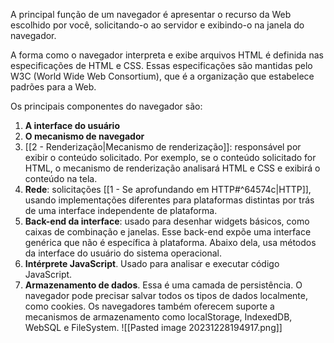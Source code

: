 A principal função de um navegador é apresentar o recurso da Web escolhido por você, solicitando-o ao servidor e exibindo-o na janela do navegador.

A forma como o navegador interpreta e exibe arquivos HTML é definida nas especificações de HTML e CSS. Essas especificações são mantidas pelo W3C (World Wide Web Consortium), que é a organização que estabelece padrões para a Web.

Os principais componentes do navegador são:

1. **A interface do usuário**
2. **O mecanismo de navegador**
3. [[2 - Renderização|Mecanismo de renderização]]: responsável por exibir o conteúdo solicitado. Por exemplo, se o conteúdo solicitado for HTML, o mecanismo de renderização analisará HTML e CSS e exibirá o conteúdo na tela.
4. **Rede**: solicitações [[1 - Se aprofundando em HTTP#^64574c|HTTP]], usando implementações diferentes para plataformas distintas por trás de uma interface independente de plataforma.
5. **Back-end da interface**: usado para desenhar widgets básicos, como caixas de combinação e janelas. Esse back-end expõe uma interface genérica que não é específica à plataforma. Abaixo dela, usa métodos da interface do usuário do sistema operacional.
6. **Intérprete JavaScript**. Usado para analisar e executar código JavaScript.
7. **Armazenamento de dados**. Essa é uma camada de persistência. O navegador pode precisar salvar todos os tipos de dados localmente, como cookies. Os navegadores também oferecem suporte a mecanismos de armazenamento como localStorage, IndexedDB, WebSQL e FileSystem.
![[Pasted image 20231228194917.png]]


